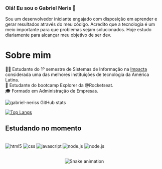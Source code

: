 ### Olá! Eu sou o Gabriel Neris 👋 

Sou um desenvolvedor iniciante engajado  com disposição em aprender e gerar resultados através do meu código. Acredito que a tecnologia é um meio importante para que  problemas sejam solucionados. Hoje estudo diariamente para alcançar meu objetivo de ser dev. 

# Sobre mim

 🧑‍💻 Estudante do 1º semestre de Sistemas de Informação na  <a href="https://www.impacta.edu.br/sobre">Impacta</a>  considerada uma das melhores instituições de tecnologia da América Latina.<br/>
🚀 Estudante do bootcamp Explorer da @Rocketseat.<br/>
🎓 Formado em Administração de Empresas.<br/>


<div>

![gabriel-neriss GitHub stats](https://github-readme-stats.vercel.app/api?username=gabriel-neriss&layout=compact)

[![Top Langs](https://github-readme-stats.vercel.app/api/top-langs/?username=gabriel-neriss&layout=compact)](https://github.com/anuraghazra/github-readme-stats)

</div>


## Estudando no momento

<div style="display: inline_block"><br/>
  <img align="center" alt="html5" src="https://img.shields.io/badge/HTML5-E34F26?style=for-the-badge&logo=html5&logoColor=white" />
  <img align="center" alt="css" src="https://img.shields.io/badge/CSS3-1572B6?style=for-the-badge&logo=css3&logoColor=white" />
  <img align="center" alt="javascript" src="https://img.shields.io/badge/JavaScript-F7DF1E?style=for-the-badge&logo=javascript&logoColor=black" />
  <img align="center" alt="node.js" src= "https://img.shields.io/badge/Node.js-43853D?style=for-the-badge&logo=node.js&logoColor=white" />
  <img align="center" alt="node.js" src= "https://img.shields.io/badge/React-20232A?style=for-the-badge&logo=react&logoColor=61DAFB" />
         
</div><br/>

<div align="center">

![Snake animation](https://github.com/gabriel-neriss/gabriel-neriss/blob/output/github-contribution-grid-snake.svg)

</div>

